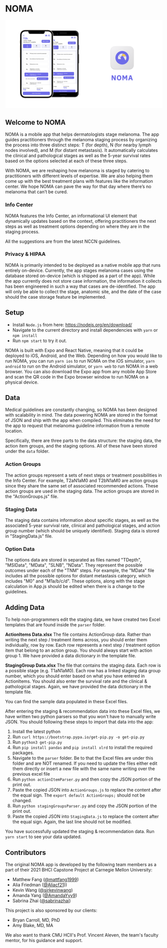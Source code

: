 # NOMA
![NOMA app cover image](docs/noma_cover.png)

## Welcome to NOMA
NOMA is a mobile app that helps dermatologists stage melanoma. The app guides practitioners through the melanoma staging process by organizing the process into three distinct steps: T (for depth), N (for nearby lymph nodes involved), and M (for distant metastasis). It automatically calculates the clinical and pathological stages as well as the 5-year survival rates based on the options selected at each of these three steps. 

With NOMA, we are reshaping how melanoma is staged by catering to practitioners with different levels of expertise. We are also helping them come up with the best treatment plans with features like the information center. We hope NOMA can pave the way for that day where there’s no melanoma that can’t be cured.

### Info Center
NOMA features the Info Center, an informational UI element that dynamically updates based on the context, offering practitioners the next steps as well as treatment options depending on where they are in the staging process.

All the suggestions are from the latest NCCN guidelines.

### Privacy & HIPAA
NOMA is primarily intended to be deployed as a native mobile app that runs entirely on-device. Currently, the app stages melanoma cases using the database stored on-device (which is shipped as a part of the app). While the app currently does not store case information, the information it collects has been engineered in such a way that cases are de-identified. The app will only be able to collect the stage, anatomic site, and the date of the case should the case storage feature be implemented.

## Setup
* Install `Node.js` from here: https://nodejs.org/en/download/
* Navigate to the current directory and install dependencies with `yarn` or `npm install`
* Run `npm start` to try it out.

NOMA is built with Expo and React Native, meaning that it could be deployed to iOS, Android, and the Web. Depending on how you would like to run NOMA, you can run `yarn ios` to run NOMA on the iOS simulator, `yarn android` to run on the Android simulator, or `yarn web` to run NOMA in a web browser. You can also download the Expo app from any mobile App Store and scan the QR code in the Expo browser window to run NOMA on a physical device.

## Data
Medical guidelines are constantly changing, so NOMA has been designed with scalability in mind. The data powering NOMA are stored in the format of JSON and ship with the app when compiled. This eliminates the need for the app to request that melanoma guideline information from a remote location.

Specifically, there are three parts to the data structure: the staging data, the action item groups, and the staging options. All of these have been stored under the `data` folder. 


### Action Groups
The action groups represent a sets of next steps or treatment possibilities in the Info Center. For example, T2aN1aM0 and T2bN1aM0 are action groups since they share the same set of associated recommended actions. These action groups are used in the staging data. The action groups are stored in the "ActionGroups.js" file.

### Staging Data
The staging data contains information about specific stages, as well as the associated 5-year survival rate, clinical and pathological stages, and action group number (which should be uniquely identified). Staging data is stored in "StagingData.js" file. 

### Option Data
The options data are stored in separated as files named "TDepth", "MSIData", "MData", "SLNB", "NData". They represent the possible outcomes under each of the "TNM" steps. For example, the "MData" file includes all the possible options for distant metastasis category, which includes "M0" and "M1a/b/c/d". These options, along with the stage calculation in App.js should be edited when there is a change to the guidelines.

## Adding Data
To help non-programmers edit the staging data, we have created two Excel templates that are found inside the `parser` folder. 

**‌ActionItems Data.xlsx**
The file contains ActionGroup data. Rather than writing the next step / treatment items across, you should enter them individually, row by row. Each row represents a next step / treatment option item that belong to an action group. You should always start with action group 1. We have provided a data dictionary in the template file.

**‌StagingGroup Data.xlsx**
The file that contains the staging data. Each row is a possible stage (e.g. T1aN1aM0). Each row has a linked staging data group number, which you should enter based on what you have entered in ActionItems. You should also enter the survival rate and the clinical & pathological stages. Again, we have provided the data dictionary in the template file.

You can find the sample data populated in these Excel files.

After entering the staging & recommendation data into these Excel files, we have written two python parsers so that you won't have to manually write JSON. You should following these steps to import that data into the app:
1. Install the latest python
2. Run `curl https://bootstrap.pypa.io/get-pip.py -o get-pip.py`
3. Run `python3 get-pip.py`
4. Run `pip install pandas` and `pip install xlrd` to install the required packages.
5. Navigate to the `parser` folder. Be to that the Excel files are under this folder and are NOT renamed. If you need to update the files either edit them directly or insert a new file with the same name writing over the previous excel file
6. Run `python actionItemParser.py` and then copy the JSON portion of the print out.
7. Paste the copied JSON into `ActionGroups.js` to replace the content after the equal sign. The `export default ActionGroups;` should not be changed.
8. Run `python stagingGroupsParser.py` and copy the JSON portion of the print out.
9. Paste the copied JSON into `StagingData.js` to replace the content after the equal sign. Again, the last line should not be modified.

You have successfully updated the staging & recommendation data. Run `yarn start` to see your data updated. 
 

## Contributors

The original NOMA app is developed by the following team members as a part of their 2021 BHCI Capstone Project at Carnegie Mellon University:

* Matthew Fang ([@mattfang1999](https://github.com/Aliacf21))
* Alia Friedman ([@Aliacf21](https://github.com/Aliacf21)))
* Kevin Wang ([@sirkevinwang](https://github.com/sirkevinwang))
* Amanda Yang ([@AmandaYyy9](https://github.com/AmandaYyy9))
* Sabrina Zhai ([@sabrinazhai](https://github.com/sabrinazhai))

This project is also sponsored by our clients:

* Bryan Carroll, MD, PhD
* Amy Blake, MD, MA

We also want to thank CMU HCII's Prof. Vincent Aleven, the team's faculty mentor, for his guidance and support.
